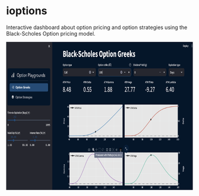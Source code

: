 # ioptions
Interactive dashboard about option pricing and option strategies using the Black-Scholes Option pricing model.

<img src="/data/images/app-pic-1.png" height="400" width="800">

